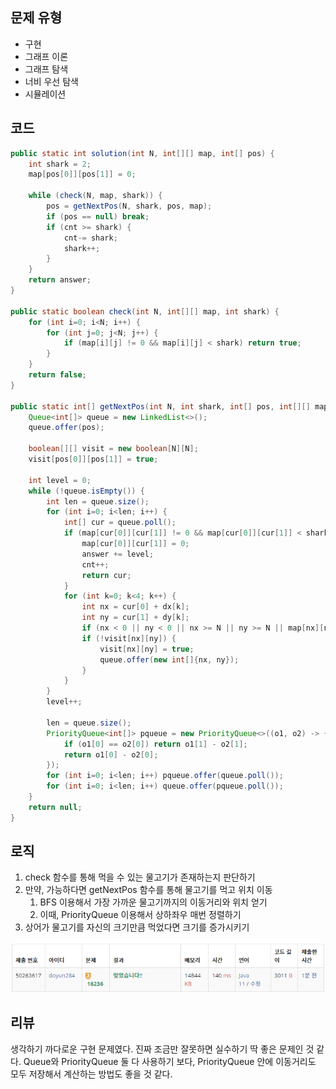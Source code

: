 ## 문제 유형
- 구현
- 그래프 이론
- 그래프 탐색
- 너비 우선 탐색
- 시뮬레이션

## 코드
```java
public static int solution(int N, int[][] map, int[] pos) {
    int shark = 2;
    map[pos[0]][pos[1]] = 0;

    while (check(N, map, shark)) {
        pos = getNextPos(N, shark, pos, map);
        if (pos == null) break;
        if (cnt >= shark) {
            cnt-= shark;
            shark++;
        }
    }
    return answer;
}

public static boolean check(int N, int[][] map, int shark) {
    for (int i=0; i<N; i++) {
        for (int j=0; j<N; j++) {
            if (map[i][j] != 0 && map[i][j] < shark) return true;
        }
    }
    return false;
}

public static int[] getNextPos(int N, int shark, int[] pos, int[][] map) {
    Queue<int[]> queue = new LinkedList<>();
    queue.offer(pos);

    boolean[][] visit = new boolean[N][N];
    visit[pos[0]][pos[1]] = true;

    int level = 0;
    while (!queue.isEmpty()) {
        int len = queue.size();
        for (int i=0; i<len; i++) {
            int[] cur = queue.poll();
            if (map[cur[0]][cur[1]] != 0 && map[cur[0]][cur[1]] < shark) {
                map[cur[0]][cur[1]] = 0;
                answer += level;
                cnt++;
                return cur;
            }
            for (int k=0; k<4; k++) {
                int nx = cur[0] + dx[k];
                int ny = cur[1] + dy[k];
                if (nx < 0 || ny < 0 || nx >= N || ny >= N || map[nx][ny] > shark) continue;
                if (!visit[nx][ny]) {
                    visit[nx][ny] = true;
                    queue.offer(new int[]{nx, ny});
                }
            }
        }
        level++;

        len = queue.size();
        PriorityQueue<int[]> pqueue = new PriorityQueue<>((o1, o2) -> {
            if (o1[0] == o2[0]) return o1[1] - o2[1];
            return o1[0] - o2[0];
        });
        for (int i=0; i<len; i++) pqueue.offer(queue.poll());
        for (int i=0; i<len; i++) queue.offer(pqueue.poll());
    }
    return null;
}
```

## 로직
1. check 함수를 통해 먹을 수 있는 물고기가 존재하는지 판단하기
2. 만약, 가능하다면 getNextPos 함수를 통해 물고기를 먹고 위치 이동
   1. BFS 이용해서 가장 가까운 물고기까지의 이동거리와 위치 얻기
   2. 이때, PriorityQueue 이용해서 상하좌우 매번 정렬하기
3. 상어가 물고기를 자신의 크기만큼 먹었다면 크기를 증가시키기 

![img.png](img.png)

## 리뷰
생각하기 까다로운 구현 문제였다. 진짜 조금만 잘못하면 실수하기 딱 좋은 문제인 것 같다.
Queue와 PriorityQueue 둘 다 사용하기 보다, PriorityQueue 안에 이동거리도 모두 저장해서 계산하는 방법도 좋을 것 같다.